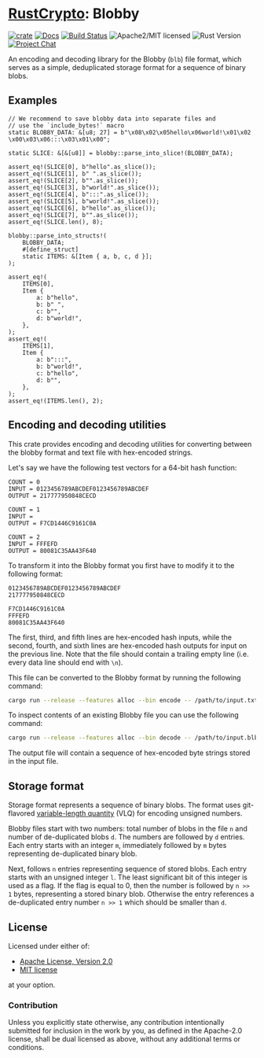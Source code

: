 # [RustCrypto]: Blobby

[![crate][crate-image]][crate-link]
[![Docs][docs-image]][docs-link]
[![Build Status][build-image]][build-link]
![Apache2/MIT licensed][license-image]
![Rust Version][rustc-image]
[![Project Chat][chat-image]][chat-link]

An encoding and decoding library for the Blobby (`blb`) file format, which serves as a simple,
deduplicated storage format for a sequence of binary blobs.

## Examples
```
// We recommend to save blobby data into separate files and
// use the `include_bytes!` macro
static BLOBBY_DATA: &[u8; 27] = b"\x08\x02\x05hello\x06world!\x01\x02 \x00\x03\x06:::\x03\x01\x00";

static SLICE: &[&[u8]] = blobby::parse_into_slice!(BLOBBY_DATA);

assert_eq!(SLICE[0], b"hello".as_slice());
assert_eq!(SLICE[1], b" ".as_slice());
assert_eq!(SLICE[2], b"".as_slice());
assert_eq!(SLICE[3], b"world!".as_slice());
assert_eq!(SLICE[4], b":::".as_slice());
assert_eq!(SLICE[5], b"world!".as_slice());
assert_eq!(SLICE[6], b"hello".as_slice());
assert_eq!(SLICE[7], b"".as_slice());
assert_eq!(SLICE.len(), 8);

blobby::parse_into_structs!(
    BLOBBY_DATA;
    #[define_struct]
    static ITEMS: &[Item { a, b, c, d }];
);

assert_eq!(
    ITEMS[0],
    Item {
        a: b"hello",
        b: b" ",
        c: b"",
        d: b"world!",
    },
);
assert_eq!(
    ITEMS[1],
    Item {
        a: b":::",
        b: b"world!",
        c: b"hello",
        d: b"",
    },
);
assert_eq!(ITEMS.len(), 2);
```

## Encoding and decoding utilities

This crate provides encoding and decoding utilities for converting between
the blobby format and text file with hex-encoded strings. 

Let's say we have the following test vectors for a 64-bit hash function:
```text
COUNT = 0
INPUT = 0123456789ABCDEF0123456789ABCDEF
OUTPUT = 217777950848CECD

COUNT = 1
INPUT = 
OUTPUT = F7CD1446C9161C0A

COUNT = 2
INPUT = FFFEFD
OUTPUT = 80081C35AA43F640

```

To transform it into the Blobby format you first have to modify it
to the following format:

```text
0123456789ABCDEF0123456789ABCDEF
217777950848CECD

F7CD1446C9161C0A
FFFEFD
80081C35AA43F640

```
The first, third, and fifth lines are hex-encoded hash inputs, while the second,
fourth, and sixth lines are hex-encoded hash outputs for input on the previous line.
Note that the file should contain a trailing empty line (i.e. every data line should end
with `\n`).

This file can be converted to the Blobby format by running the following command:
```sh
cargo run --release --features alloc --bin encode -- /path/to/input.txt /path/to/output.blb
```

To inspect contents of an existing Blobby file you can use the following command:
```sh
cargo run --release --features alloc --bin decode -- /path/to/input.blb /path/to/output.txt
```
The output file will contain a sequence of hex-encoded byte strings stored
in the input file. 

## Storage format

Storage format represents a sequence of binary blobs. The format uses
git-flavored [variable-length quantity][VLQ] (VLQ) for encoding unsigned
numbers.

Blobby files start with two numbers: total number of blobs in the file `n` and
number of de-duplicated blobs `d`. The numbers are followed by `d` entries.
Each entry starts with an integer `m`, immediately followed by `m`
bytes representing de-duplicated binary blob.

Next, follows `n` entries representing sequence of stored blobs.
Each entry starts with an unsigned integer `l`. The least significant
bit of this integer is used as a flag. If the flag is equal to 0, then the
number is followed by `n >> 1` bytes, representing a stored binary blob.
Otherwise the entry references a de-duplicated entry number `n >> 1`
which should be smaller than `d`.

[VLQ]: https://en.wikipedia.org/wiki/Variable-length_quantity

## License

Licensed under either of:

 * [Apache License, Version 2.0](http://www.apache.org/licenses/LICENSE-2.0)
 * [MIT license](http://opensource.org/licenses/MIT)

at your option.

### Contribution

Unless you explicitly state otherwise, any contribution intentionally submitted for inclusion in the work by you, as defined in the Apache-2.0 license, shall be dual licensed as above, without any additional terms or conditions.

[//]: # (badges)

[crate-image]: https://img.shields.io/crates/v/blobby.svg
[crate-link]: https://crates.io/crates/blobby
[docs-image]: https://docs.rs/blobby/badge.svg
[docs-link]: https://docs.rs/blobby/
[license-image]: https://img.shields.io/badge/license-Apache2.0/MIT-blue.svg
[rustc-image]: https://img.shields.io/badge/rustc-1.85+-blue.svg
[chat-image]: https://img.shields.io/badge/zulip-join_chat-blue.svg
[chat-link]: https://rustcrypto.zulipchat.com/#narrow/stream/260052-utils
[build-image]: https://github.com/RustCrypto/utils/actions/workflows/blobby.yml/badge.svg?branch=master
[build-link]: https://github.com/RustCrypto/utils/actions/workflows/blobby.yml?query=branch:master

[//]: # (general links)

[RustCrypto]: https://github.com/rustcrypto
